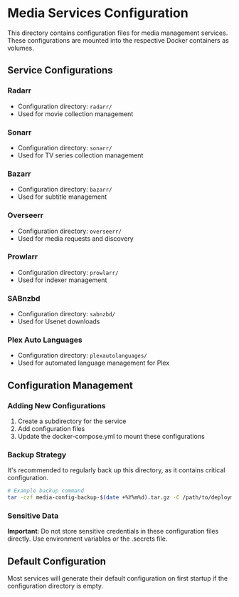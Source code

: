 # Media Services Configuration

This directory contains configuration files for media management services. These configurations are mounted into the respective Docker containers as volumes.

## Service Configurations

### Radarr

- Configuration directory: `radarr/`
- Used for movie collection management

### Sonarr

- Configuration directory: `sonarr/`
- Used for TV series collection management

### Bazarr

- Configuration directory: `bazarr/`
- Used for subtitle management

### Overseerr

- Configuration directory: `overseerr/`
- Used for media requests and discovery

### Prowlarr

- Configuration directory: `prowlarr/`
- Used for indexer management

### SABnzbd

- Configuration directory: `sabnzbd/`
- Used for Usenet downloads

### Plex Auto Languages

- Configuration directory: `plexautolanguages/`
- Used for automated language management for Plex

## Configuration Management

### Adding New Configurations

1. Create a subdirectory for the service
2. Add configuration files
3. Update the docker-compose.yml to mount these configurations

### Backup Strategy

It's recommended to regularly back up this directory, as it contains critical configuration.

```bash
# Example backup command
tar -czf media-config-backup-$(date +%Y%m%d).tar.gz -C /path/to/deployments/media/config .
```

### Sensitive Data

**Important**: Do not store sensitive credentials in these configuration files directly. Use environment variables or the .secrets file.

## Default Configuration

Most services will generate their default configuration on first startup if the configuration directory is empty. 